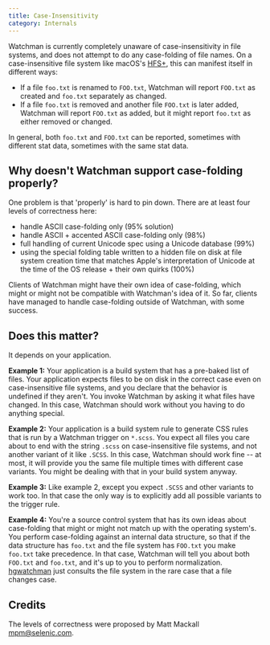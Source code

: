 ```yaml
---
title: Case-Insensitivity
category: Internals
---
```


Watchman is currently completely unaware of case-insensitivity in file systems,
and does not attempt to do any case-folding of file names. On a case-insensitive
file system like macOS's [HFS+](https://en.wikipedia.org/wiki/HFS_Plus), this
can manifest itself in different ways:

- If a file `foo.txt` is renamed to `FOO.txt`, Watchman will report `FOO.txt` as
  created and `foo.txt` separately as changed.
- If a file `foo.txt` is removed and another file `FOO.txt` is later added,
  Watchman will report `FOO.txt` as added, but it might report `foo.txt` as
  either removed or changed.

In general, both `foo.txt` and `FOO.txt` can be reported, sometimes with
different stat data, sometimes with the same stat data.

## Why doesn't Watchman support case-folding properly?

One problem is that 'properly' is hard to pin down. There are at least four
levels of correctness here:

- handle ASCII case-folding only (95% solution)
- handle ASCII + accented ASCII case-folding only (98%)
- full handling of current Unicode spec using a Unicode database (99%)
- using the special folding table written to a hidden file on disk at file
  system creation time that matches Apple's interpretation of Unicode at the
  time of the OS release + their own quirks (100%)

Clients of Watchman might have their own idea of case-folding, which might or
might not be compatible with Watchman's idea of it. So far, clients have managed
to handle case-folding outside of Watchman, with some success.

## Does this matter?

It depends on your application.

**Example 1:** Your application is a build system that has a pre-baked list of
files. Your application expects files to be on disk in the correct case even on
case-insensitive file systems, and you declare that the behavior is undefined if
they aren't. You invoke Watchman by asking it what files have changed. In this
case, Watchman should work without you having to do anything special.

**Example 2:** Your application is a build system rule to generate CSS rules
that is run by a Watchman trigger on `*.scss`. You expect all files you care
about to end with the string `.scss` on case-insensitive file systems, and not
another variant of it like `.SCSS`. In this case, Watchman should work fine --
at most, it will provide you the same file multiple times with different case
variants. You might be dealing with that in your build system anyway.

**Example 3:** Like example 2, except you expect `.SCSS` and other variants to
work too. In that case the only way is to explicitly add all possible variants
to the trigger rule.

**Example 4:** You're a source control system that has its own ideas about
case-folding that might or might not match up with the operating system's. You
perform case-folding against an internal data structure, so that if the data
structure has `foo.txt` and the file system has `FOO.txt` you make `foo.txt`
take precedence. In that case, Watchman will tell you about both `FOO.txt` and
`foo.txt`, and it's up to you to perform normalization.
[hgwatchman](https://bitbucket.org/facebook/hgwatchman) just consults the file
system in the rare case that a file changes case.

## Credits

The levels of correctness were proposed by Matt Mackall <mpm@selenic.com>.
